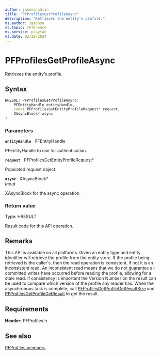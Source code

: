```yaml
---
author: jasonsandlin
title: "PFProfilesGetProfileAsync"
description: "Retrieves the entity's profile."
ms.author: jasonsa
ms.topic: reference
ms.service: playfab
ms.date: 02/22/2024
---
```


# PFProfilesGetProfileAsync  

Retrieves the entity's profile.  

## Syntax  
  
```cpp
HRESULT PFProfilesGetProfileAsync(  
    PFEntityHandle entityHandle,  
    const PFProfilesGetEntityProfileRequest* request,  
    XAsyncBlock* async  
)  
```  
  
### Parameters  
  
**`entityHandle`** &nbsp; PFEntityHandle  
  
PFEntityHandle to use for authentication.  
  
**`request`** &nbsp; [PFProfilesGetEntityProfileRequest*](../../pfprofilestypes/structs/pfprofilesgetentityprofilerequest.md)  
  
Populated request object.  
  
**`async`** &nbsp; XAsyncBlock*  
*_Inout_*  
  
XAsyncBlock for the async operation.  
  
  
### Return value
Type: HRESULT
  
Result code for this API operation.
  
## Remarks  
  
This API is available on all platforms. Given an entity type and entity identifier will retrieve the profile from the entity store. If the profile being retrieved is the caller's, then the read operation is consistent, if not it is an inconsistent read. An inconsistent read means that we do not guarantee all committed writes have occurred before reading the profile, allowing for a stale read. If consistency is important the Version Number on the result can be used to compare which version of the profile any reader has. When the asynchronous task is complete, call [PFProfilesGetProfileGetResultSize](pfprofilesgetprofilegetresultsize.md) and [PFProfilesGetProfileGetResult](pfprofilesgetprofilegetresult.md) to get the result.
  
## Requirements  
  
**Header:** PFProfiles.h
  
## See also  
[PFProfiles members](../pfprofiles_members.md)  

  
  
